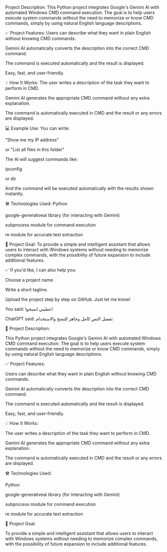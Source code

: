  Project Description:
This Python project integrates Google's Gemini AI with automated Windows CMD command execution.
The goal is to help users execute system commands without the need to memorize or know CMD commands, simply by using natural English language descriptions.

✅ Project Features:
Users can describe what they want in plain English without knowing CMD commands.

Gemini AI automatically converts the description into the correct CMD command.

The command is executed automatically and the result is displayed.

Easy, fast, and user-friendly.

💡 How It Works:
The user writes a description of the task they want to perform in CMD.

Gemini AI generates the appropriate CMD command without any extra explanation.

The command is automatically executed in CMD and the result or any errors are displayed.

💻 Example Use:
You can write:

"Show me my IP address"

or "List all files in this folder"

The AI will suggest commands like:

ipconfig

or dir

And the command will be executed automatically with the results shown instantly.

🛠 Technologies Used:
Python

google-generativeai library (for interacting with Gemini)

subprocess module for command execution

re module for accurate text extraction

🎯 Project Goal:
To provide a simple and intelligent assistant that allows users to interact with Windows systems without needing to memorize complex commands, with the possibility of future expansion to include additional features.

✅ If you'd like, I can also help you:

Choose a project name.

Write a short tagline.

Upload the project step by step on GitHub.
Just let me know!








You said:
اعطيني انسخوا


ChatGPT said:
تفضل النص كامل وجاهز للنسخ والاستخدام:

🌟 Project Description:

This Python project integrates Google's Gemini AI with automated Windows CMD command execution.
The goal is to help users execute system commands without the need to memorize or know CMD commands, simply by using natural English language descriptions.

✅ Project Features:

Users can describe what they want in plain English without knowing CMD commands.

Gemini AI automatically converts the description into the correct CMD command.

The command is executed automatically and the result is displayed.

Easy, fast, and user-friendly.

💡 How It Works:

The user writes a description of the task they want to perform in CMD.

Gemini AI generates the appropriate CMD command without any extra explanation.

The command is automatically executed in CMD and the result or any errors are displayed.



🛠 Technologies Used:

Python

google-generativeai library (for interacting with Gemini)

subprocess module for command execution

re module for accurate text extraction

🎯 Project Goal:

To provide a simple and intelligent assistant that allows users to interact with Windows systems without needing to memorize complex commands, with the possibility of future expansion to include additional features.
